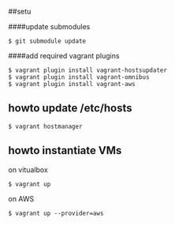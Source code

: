 

##setu


####update submodules

	$ git submodule update

####add required vagrant plugins

	$ vagrant plugin install vagrant-hostsupdater
	$ vagrant plugin install vagrant-omnibus
	$ vagrant plugin install vagrant-aws
	
## howto update /etc/hosts

	$ vagrant hostmanager
	
## howto instantiate VMs

on vitualbox

	$ vagrant up
	
on AWS	

	$ vagrant up --provider=aws

